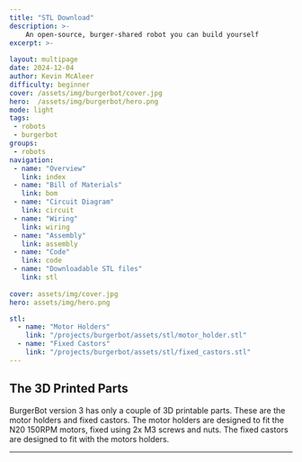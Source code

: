 ```yaml
---
title: "STL Download"
description: >-
    An open-source, burger-shared robot you can build yourself
excerpt: >-
    
layout: multipage
date: 2024-12-04
author: Kevin McAleer
difficulty: beginner
cover: /assets/img/burgerbot/cover.jpg
hero:  /assets/img/burgerbot/hero.png
mode: light
tags:
 - robots
 - burgerbot
groups:
 - robots
navigation:
 - name: "Overview"
   link: index
 - name: "Bill of Materials"
   link: bom
 - name: "Circuit Diagram"
   link: circuit
 - name: "Wiring"
   link: wiring
 - name: "Assembly"
   link: assembly
 - name: "Code"
   link: code
 - name: "Downloadable STL files"
   link: stl
   
cover: assets/img/cover.jpg
hero: assets/img/hero.png

stl:
  - name: "Motor Holders"
    link: "/projects/burgerbot/assets/stl/motor_holder.stl"
  - name: "Fixed Castors"
    link: "/projects/burgerbot/assets/stl/fixed_castors.stl"
---
```


## The 3D Printed Parts

BurgerBot version 3 has only a couple of 3D printable parts. These are the motor holders and fixed castors. The motor holders are designed to fit the N20 150RPM motors, fixed using 2x M3 screws and nuts. The fixed castors are designed to fit with the motors holders.

---
